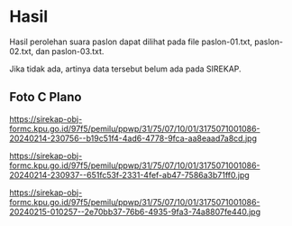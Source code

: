 # Hasil

Hasil perolehan suara paslon dapat dilihat pada file paslon-01.txt, paslon-02.txt, dan paslon-03.txt.

Jika tidak ada, artinya data tersebut belum ada pada SIREKAP.

## Foto C Plano

https://sirekap-obj-formc.kpu.go.id/97f5/pemilu/ppwp/31/75/07/10/01/3175071001086-20240214-230756--b19c51f4-4ad6-4778-9fca-aa8eaad7a8cd.jpg

https://sirekap-obj-formc.kpu.go.id/97f5/pemilu/ppwp/31/75/07/10/01/3175071001086-20240214-230937--651fc53f-2331-4fef-ab47-7586a3b71ff0.jpg

https://sirekap-obj-formc.kpu.go.id/97f5/pemilu/ppwp/31/75/07/10/01/3175071001086-20240215-010257--2e70bb37-76b6-4935-9fa3-74a8807fe440.jpg
